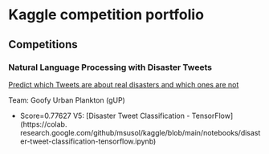 # Kaggle competition portfolio

## Competitions

### Natural Language Processing with Disaster Tweets

[Predict which Tweets are about real disasters and which ones are not](https://www.kaggle.com/competitions/nlp-getting-started/)

Team: Goofy Urban Plankton (gUP)

- Score=0.77627 V5: [Disaster Tweet Classification - TensorFlow](https://colab.
  research.google.com/github/msusol/kaggle/blob/main/notebooks/disaster-tweet-classification-tensorflow.ipynb)
